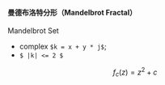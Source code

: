 #### 曼德布洛特分形（Mandelbrot Fractal）

Mandelbrot Set

- complex  `$k = x + y * j$`;
- `$ |k| <= 2 $`

```math
f_c(z) = z^2 + c 
```